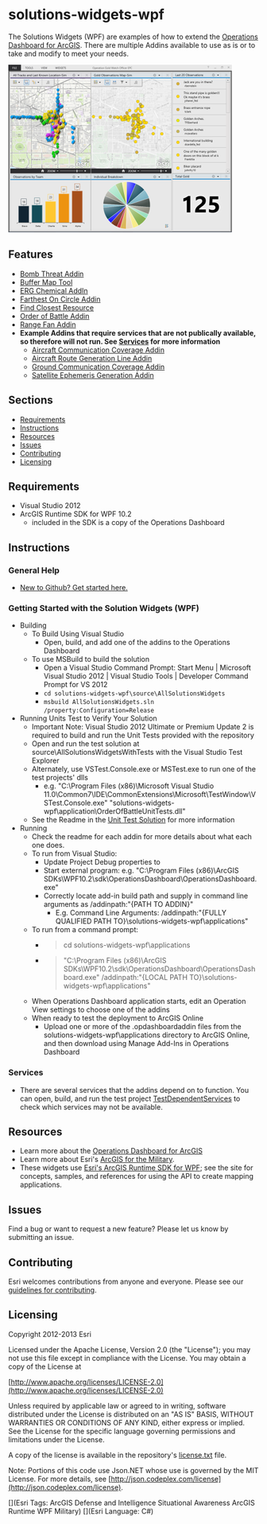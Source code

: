 # solutions-widgets-wpf

The Solutions Widgets (WPF) are examples of how to extend the [Operations Dashboard for ArcGIS](http://resources.arcgis.com/en/operations-dashboard/).  There are multiple Addins available to use as is or to take and modify to meet your needs.

![Image of Operations Dashboard]( ScreenShot.PNG "solutions-widgets-wpf")

## Features

* [Bomb Threat Addin](source/BombThreatAddin/Readme.md)
* [Buffer Map Tool](source/BufferMapTool/Readme.md)
* [ERG Chemical AddIn](source/ERGChemicalAddIn/Readme.md)
* [Farthest On Circle Addin](source/FarthestOnCircleAddin/Readme.md)
* [Find Closest Resource](source/FindClosestResource/Readme.md)
* [Order of Battle Addin](source/OrderOfBattle/Readme.md)
* [Range Fan Addin](source/RangeFanAddin/Readme.md)
* **Example Addins that require services that are not publically available, so therefore will not run.  See [Services](#services) for more information**
   * [Aircraft Communication Coverage Addin](source/AircraftCommunicationCoverageAddin/Readme.md)
   * [Aircraft Route Generation Line Addin](source/AirCraftRouteGenerationLineAddin/Readme.md)
   * [Ground Communication Coverage Addin](source/GroundCommunicationCoverageAddin/Readme.md)
   * [Satellite Ephemeris Generation Addin](source/SatelliteEphemerisGenerationAddin/Readme.md)

## Sections

* [Requirements](#requirements)
* [Instructions](#instructions)
* [Resources](#resources)
* [Issues](#issues)
* [Contributing](#contributing)
* [Licensing](#licensing)

## Requirements

* Visual Studio 2012
* ArcGIS Runtime SDK for WPF 10.2
    * included in the SDK is a copy of the Operations Dashboard

## Instructions

### General Help

* [New to Github? Get started here.](http://htmlpreview.github.com/?https://github.com/Esri/esri.github.com/blob/master/help/esri-getting-to-know-github.html)

### Getting Started with the Solution Widgets (WPF)

* Building
    * To Build Using Visual Studio
        * Open, build, and add one of the addins to the Operations Dashboard
    * To use MSBuild to build the solution
        * Open a Visual Studio Command Prompt: Start Menu | Microsoft Visual Studio 2012 | Visual Studio Tools | Developer Command Prompt for VS 2012
        * `cd solutions-widgets-wpf\source\AllSolutionsWidgets`
        * `msbuild AllSolutionsWidgets.sln /property:Configuration=Release`
* Running Units Test to Verify Your Solution
    * Important Note: Visual Studio 2012 Ultimate or Premium Update 2 is required to build and run the Unit Tests provided with the repository
    * Open and run the test solution at source\AllSolutionsWidgetsWithTests with the Visual Studio Test Explorer
    * Alternately, use VSTest.Console.exe or MSTest.exe to run one of the test projects' dlls
        * e.g. "C:\Program Files (x86)\Microsoft Visual Studio 11.0\Common7\IDE\CommonExtensions\Microsoft\TestWindow\VSTest.Console.exe" "solutions-widgets-wpf\application\OrderOfBattleUnitTests.dll"
    * See the Readme in the [Unit Test Solution](source/AllSolutionsWidgetsWithTests/Readme.md) for more information
* Running
    * Check the readme for each addin for more details about what each one does.
    * To run from Visual Studio:
        * Update Project Debug properties to
        * Start external program: e.g. "C:\Program Files (x86)\ArcGIS SDKs\WPF10.2\sdk\OperationsDashboard\OperationsDashboard.exe"
        * Correctly locate add-in build path and supply in command line arguments as /addinpath:"{PATH TO ADDIN}"
            * E.g. Command Line Arguments: /addinpath:"{FULLY QUALIFIED PATH TO}\solutions-widgets-wpf\applications"
    * To run from a command prompt:
        * > cd solutions-widgets-wpf\applications
        * > "C:\Program Files (x86)\ArcGIS SDKs\WPF10.2\sdk\OperationsDashboard\OperationsDashboard.exe" /addinpath:"{LOCAL PATH TO}\solutions-widgets-wpf\applications"
    * When Operations Dashboard application starts, edit an Operation View settings to choose one of the addins
    * When ready to test the deployment to ArcGIS Online
        * Upload one or more of the .opdashboardaddin files from the solutions-widgets-wpf\applications directory to ArcGIS Online, and then download using Manage Add-Ins in Operations Dashboard

### Services

* There are several services that the addins depend on to function.  You can open, build, and run the test project [TestDependentServices](source/AllSolutionsWidgetsWithTests/TestDependentServices/TestDependentServices.cs) to check which services may not be available.

## Resources

* Learn more about the [Operations Dashboard for ArcGIS](http://resources.arcgis.com/en/operations-dashboard/)
* Learn more about Esri's [ArcGIS for the Military](http://solutions.arcgis.com/military/).
* These widgets use [Esri's ArcGIS Runtime SDK for WPF](http://resources.arcgis.com/en/communities/runtime-wpf/);
see the site for concepts, samples, and references for using the API to create mapping applications.

## Issues

Find a bug or want to request a new feature?  Please let us know by submitting an issue.

## Contributing

Esri welcomes contributions from anyone and everyone. Please see our [guidelines for contributing](https://github.com/esri/contributing).

## Licensing

Copyright 2012-2013 Esri

Licensed under the Apache License, Version 2.0 (the "License");
you may not use this file except in compliance with the License.
You may obtain a copy of the License at

   [http://www.apache.org/licenses/LICENSE-2.0](http://www.apache.org/licenses/LICENSE-2.0)

Unless required by applicable law or agreed to in writing, software
distributed under the License is distributed on an "AS IS" BASIS,
WITHOUT WARRANTIES OR CONDITIONS OF ANY KIND, either express or implied.
See the License for the specific language governing permissions and
limitations under the License.

A copy of the license is available in the repository's
[license.txt](license.txt) file.

Note: Portions of this code use Json.NET whose use is governed by the MIT License. For more details, see [http://json.codeplex.com/license](http://json.codeplex.com/license).

[](Esri Tags: ArcGIS Defense and Intelligence Situational Awareness ArcGIS Runtime WPF Military)
[](Esri Language: C#)
